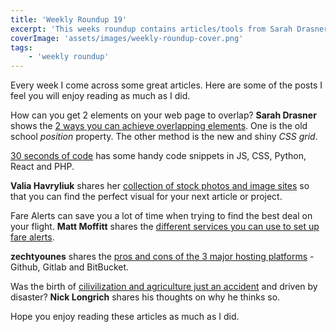 ```yaml
---
title: 'Weekly Roundup 19'
excerpt: 'This weeks roundup contains articles/tools from Sarah Drasner, 30 seconds of code, Valia Havryliuk, Matt Moffitt and zechtyounes'
coverImage: 'assets/images/weekly-roundup-cover.png'
tags:
    - 'weekly roundup'
---
```


Every week I come across some great articles. Here are some of the posts I feel you will enjoy reading as much as I did.

How can you get 2 elements on your web page to overlap? **Sarah Drasner** shows the [2 ways you can achieve overlapping elements](https://css-tricks.com/how-to-stack-elements-in-css/). One is the old school _position_ property. The other method is the new and shiny _CSS grid_.

[30 seconds of code](https://www.30secondsofcode.org/) has some handy code snippets in JS, CSS, Python, React and PHP.

**Valia Havryliuk** shares her [collection of stock photos and image sites](https://dev.to/valiahavryliuk/picking-the-right-stock-photo-for-your-next-design-project-36bd) so that you can find the perfect visual for your next article or project.

Fare Alerts can save you a lot of time when trying to find the best deal on your flight. **Matt Moffitt** shares the [different services you can use to set up fare alerts](https://www.pointhacks.co.nz/fare-alerts-cheap-flights/).

**zechtyounes** shares the [pros and cons of the 3 major hosting platforms](https://dev.to/zechtyounes/gitlab-vs-github-vs-bitbucket-which-one-deserve-your-time-2npm) - Github, Gitlab and BitBucket.

Was the birth of [cilivilization and agriculture just an accident](http://theconversation.com/how-the-extinction-of-ice-age-mammals-may-have-forced-us-to-invent-civilisation-128799) and driven by disaster? **Nick Longrich** shares his thoughts on why he thinks so.

Hope you enjoy reading these articles as much as I did.
